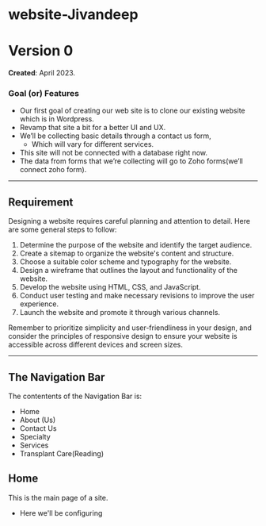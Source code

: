 # website-Jivandeep


# Version 0

**Created**: April 2023.

### Goal (or) Features

* Our first goal of creating our web site is to clone our existing website which is in Wordpress.
* Revamp that site a bit for a better UI and UX.
* We’ll be collecting basic details through a contact us form,
  * Which will vary for different services.
* This site will not be connected with a database right now.
* The data from forms that we’re collecting will go to Zoho forms(we’ll connect zoho form).

---

## Requirement

Designing a website requires careful planning and attention to detail. Here are some general steps to follow:

1. Determine the purpose of the website and identify the target audience.
2. Create a sitemap to organize the website's content and structure.
3. Choose a suitable color scheme and typography for the website.
4. Design a wireframe that outlines the layout and functionality of the website.
5. Develop the website using HTML, CSS, and JavaScript.
6. Conduct user testing and make necessary revisions to improve the user experience.
7. Launch the website and promote it through various channels.

Remember to prioritize simplicity and user-friendliness in your design, and consider the principles of responsive design to ensure your website is accessible across different devices and screen sizes.

---

## The Navigation Bar

The contentents of the Navigation Bar is:

- Home
- About (Us)
- Contact Us
- Specialty
- Services
- Transplant Care(Reading)

## Home

This is the main page of a site.

* Here we'll be configuring
